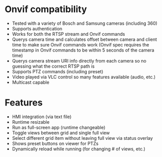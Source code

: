 # Onvif compatibility
 - Tested with a variety of Bosch and Samsung cameras (including 360)
 - Supports authentication
  - Works for both the RTSP stream and Onvif commands
  - Querys camera time and calculates offset between camera and client time to make sure Onvif commands work (Onvif spec requires the timestamp in Onvif commands to be within 5 seconds of the camera time)
 - Querys camera stream URI info directly from each camera so no guessing what the correct RTSP path is
 - Supports PTZ commands (including preset)
 - Video played via VLC control so many features available (audio, etc.)
 - Multicast capable

# Features
 - HMI integration (via text file)
 - Runtime resizable
 - Run as full-screen app (runtime changeable)
 - Toggle views between grid and single full view
  - Select different grid item without leaving full view via status overlay
 - Shows preset buttons on viewer for PTZs
 - Dynamically reload while running (for changing # of views, etc.)
  